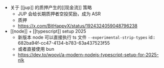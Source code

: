 - 关于 [[jup]] 的质押产生的[[现金流]] 策略
	- JUP 会给长期质押者空投奖励，成为 ASR
	- 质押
	- https://x.com/BitHappyX/status/1924324059048796238
- [[node]] + [[typescript]] setup 2025
	- 新版本 node 可以直接执行 ts 文件 `--experimental-strip-types`
	  id:: 682ba94f-cc47-4134-b783-63a437523f55
	- 或者直接使用 bun
	- https://dev.to/woovi/a-modern-nodejs-typescript-setup-for-2025-nlk